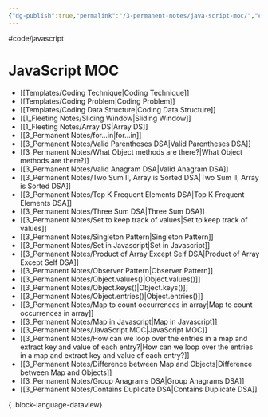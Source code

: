 ```yaml
---
{"dg-publish":true,"permalink":"/3-permanent-notes/java-script-moc/","created":"2023-07-24T23:19:13.361+02:00","updated":"2023-08-02T21:54:16.463+02:00"}
---
```


#code/javascript 

# JavaScript MOC
- [[Templates/Coding Technique\|Coding Technique]]
- [[Templates/Coding Problem\|Coding Problem]]
- [[Templates/Coding Data Structure\|Coding Data Structure]]
- [[1_Fleeting Notes/Sliding Window\|Sliding Window]]
- [[1_Fleeting Notes/Array DS\|Array DS]]
- [[3_Permanent Notes/for...in\|for...in]]
- [[3_Permanent Notes/Valid Parentheses DSA\|Valid Parentheses DSA]]
- [[3_Permanent Notes/What Object methods are there?\|What Object methods are there?]]
- [[3_Permanent Notes/Valid Anagram DSA\|Valid Anagram DSA]]
- [[3_Permanent Notes/Two Sum II, Array is Sorted DSA\|Two Sum II, Array is Sorted DSA]]
- [[3_Permanent Notes/Top K Frequent Elements DSA\|Top K Frequent Elements DSA]]
- [[3_Permanent Notes/Three Sum DSA\|Three Sum DSA]]
- [[3_Permanent Notes/Set to keep track of values\|Set to keep track of values]]
- [[3_Permanent Notes/Singleton Pattern\|Singleton Pattern]]
- [[3_Permanent Notes/Set in Javascript\|Set in Javascript]]
- [[3_Permanent Notes/Product of Array Except Self DSA\|Product of Array Except Self DSA]]
- [[3_Permanent Notes/Observer Pattern\|Observer Pattern]]
- [[3_Permanent Notes/Object.values()\|Object.values()]]
- [[3_Permanent Notes/Object.keys()\|Object.keys()]]
- [[3_Permanent Notes/Object.entries()\|Object.entries()]]
- [[3_Permanent Notes/Map to count occurrences in array\|Map to count occurrences in array]]
- [[3_Permanent Notes/Map in Javascript\|Map in Javascript]]
- [[3_Permanent Notes/JavaScript MOC\|JavaScript MOC]]
- [[3_Permanent Notes/How can we loop over the entries in a map and extract key and value of each entry?\|How can we loop over the entries in a map and extract key and value of each entry?]]
- [[3_Permanent Notes/Difference between Map and Objects\|Difference between Map and Objects]]
- [[3_Permanent Notes/Group Anagrams DSA\|Group Anagrams DSA]]
- [[3_Permanent Notes/Contains Duplicate DSA\|Contains Duplicate DSA]]

{ .block-language-dataview}